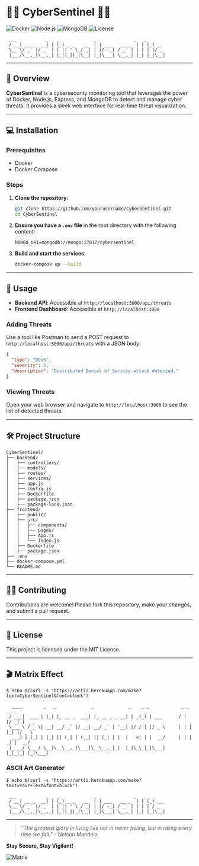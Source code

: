 
# 🕵️‍♂️ **CyberSentinel** 🕵️‍♂️

![Docker](https://img.shields.io/badge/docker-ready-blue)
![Node.js](https://img.shields.io/badge/node.js-v14-green)
![MongoDB](https://img.shields.io/badge/mongodb-ready-brightgreen)
![License](https://img.shields.io/badge/license-MIT-blue)

```
 ___           _   _             _              _   _
 / __| __ _  __| | (_) _ _   __  | | ___   __ _  | | (_) __
 \__ \/ _` |/ _` | | || ' \ / _| | |/ -_) / _` | | | | |/ _
 |___/\__,_|\__,_| |_||_||_|\__| |_|\___| \__,_| |_| |_|\__|

```

---

## 📜 **Overview**

**CyberSentinel** is a cybersecurity monitoring tool that leverages the power of Docker, Node.js, Express, and MongoDB to detect and manage cyber threats. It provides a sleek web interface for real-time threat visualization.

---

## 💻 **Installation**

### Prerequisites

- Docker
- Docker Compose

### Steps

1. **Clone the repository**:

    ```sh
    git clone https://github.com/yourusername/CyberSentinel.git
    cd CyberSentinel
    ```

2. **Ensure you have a `.env` file** in the root directory with the following content:

    ```
    MONGO_URI=mongodb://mongo:27017/cybersentinel
    ```

3. **Build and start the services**:

    ```sh
    docker-compose up --build
    ```

---

## 🚀 **Usage**

- **Backend API**: Accessible at `http://localhost:5000/api/threats`
- **Frontend Dashboard**: Accessible at `http://localhost:3000`

### Adding Threats

Use a tool like Postman to send a POST request to `http://localhost:5000/api/threats` with a JSON body:

```json
{
  "type": "DDoS",
  "severity": 5,
  "description": "Distributed Denial of Service attack detected."
}
```

### Viewing Threats

Open your web browser and navigate to `http://localhost:3000` to see the list of detected threats.

---

## 🛠️ **Project Structure**

```
CyberSentinel/
├── backend/
│   ├── controllers/
│   ├── models/
│   ├── routes/
│   ├── services/
│   ├── app.js
│   ├── config.js
│   ├── Dockerfile
│   ├── package.json
│   ├── package-lock.json
├── frontend/
│   ├── public/
│   ├── src/
│   │   ├── components/
│   │   ├── pages/
│   │   ├── App.js
│   │   └── index.js
│   ├── Dockerfile
│   ├── package.json
├── .env
├── docker-compose.yml
└── README.md
```

---

## 🧑‍💻 **Contributing**

Contributions are welcome! Please fork this repository, make your changes, and submit a pull request.

---

## 📄 **License**

This project is licensed under the MIT License.

---

## 🎬 **Matrix Effect**

```shell
$ echo $(curl -s "https://artii.herokuapp.com/make?text=CyberSentinel&font=block")
```

```
  ____        _   _             _             _    _ _            _ _  __ _
 / ___|  ___ | |_| |_ __ _  ___| |_ __ _ _ __| | _(_) | ___      / | |/ _| | ___
 \___ \ / _ \| __| __/ _` |/ __| __/ _` | '__| |/ / | |/ _ \     | | | |_| |/ _ \
  ___) | (_) | |_| || (_| | (__| || (_| | |  |   <| | |  __/     | | |  _| |  __/
 |____/ \___/ \__|\__\__,_|\___|\__\__,_|_|  |_|\_\_|_|\___|     |_|_|_| |_|\___|
```

### ASCII Art Generator

```shell
$ echo $(curl -s "https://artii.herokuapp.com/make?text=Your+Text&font=block")
```

```
 ___           _   _             _              _   _
 / __| __ _  __| | (_) _ _   __  | | ___   __ _  | | (_) __
 \__ \/ _` |/ _` | | || ' \ / _| | |/ -_) / _` | | | | / _
 |___/\__,_|\__,_| |_||_||_|\__| |_|\___| \__,_| |_| |_|\__|

```

---

> _“The greatest glory in living lies not in never falling, but in rising every time we fall.”_ - Nelson Mandela

**Stay Secure, Stay Vigilant!**

![Matrix](https://media.giphy.com/media/3o7aD4oP8lZCi4PSA4/giphy.gif)
```

